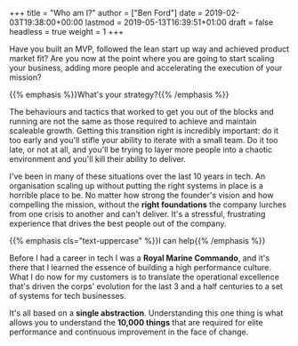 +++
title = "Who am I?"
author = ["Ben Ford"]
date = 2019-02-03T19:38:00+00:00
lastmod = 2019-05-13T16:39:51+01:00
draft = false
headless = true
weight = 1
+++

Have you built an MVP, followed the lean start up way and achieved product
market fit? Are you now at the point where you are going to start scaling your
business, adding more people and accelerating the execution of your mission?

{{% emphasis %}}What's your strategy?{{% /emphasis %}}

The behaviours and tactics that worked to get you out of the blocks and running
are not the same as those required to achieve and maintain scaleable growth.
Getting this transition right is incredibly important: do it too early and
you'll stifle your ability to iterate with a small team. Do it too late, or not
at all, and you'll be trying to layer more people into a chaotic environment and
you'll kill their ability to deliver.

I've been in many of these situations over the last 10 years in tech. An
organisation scaling up without putting the right systems in place is a horrible
place to be. No matter how strong the founder's vision and how compelling the
mission, without the **right foundations** the company lurches from one crisis to
another and can't deliver. It's a stressful, frustrating experience that drives
the best people out of the company.

{{% emphasis cls="text-uppercase" %}}I can help{{% /emphasis %}}

Before I had a career in tech I was a **Royal Marine Commando**, and it's there that
I learned the essence of building a high performance culture. What I do now for
my customers is to translate the operational excellence that's driven the corps'
evolution for the last 3 and a half centuries to a set of systems for tech
businesses.

It's all based on a **single abstraction**. Understanding this one thing is what
allows you to understand the **10,000 things** that are required for elite
performance and continuous improvement in the face of change.
